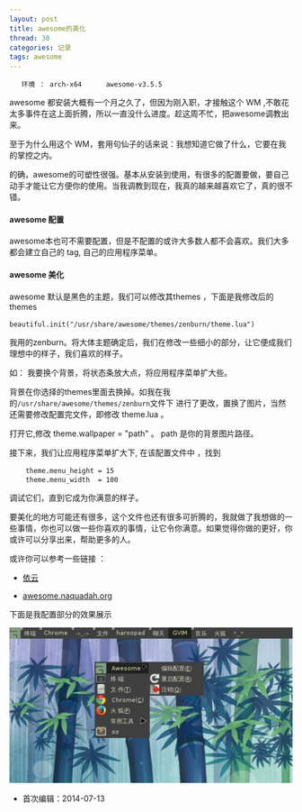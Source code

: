 ```yaml
---
layout: post
title: awesome的美化
thread: 30
categories: 记录
tags: awesome
---
```


	   环境 ： arch-x64      awesome-v3.5.5

awesome 都安装大概有一个月之久了，但因为刚入职，才接触这个 WM ,不敢花太多事件在这上面折腾，所以一直没什么进度。趁这周不忙，把awesome调教出来。

至于为什么用这个 WM，套用句仙子的话来说：我想知道它做了什么，它要在我的掌控之内。

的确，awesome的可塑性很强。基本从安装到使用，有很多的配置要做，要自己动手才能让它方便你的使用。当我调教到现在，我真的越来越喜欢它了，真的很不错。

#### awesome 配置 

awesome本也可不需要配置，但是不配置的或许大多数人都不会喜欢。我们大多都会建立自己的 tag, 自己的应用程序菜单。


#### awesome 美化

awesome 默认是黑色的主题，我们可以修改其themes ，下面是我修改后的themes  

	beautiful.init("/usr/share/awesome/themes/zenburn/theme.lua")

我用的zenburn。将大体主题确定后，我们在修改一些细小的部分，让它便成我们理想中的样子，我们喜欢的样子。

如： 我要换个背景，将状态条放大点，将应用程序菜单扩大些。

背景在你选择的themes里面去换掉。如我在我的<code>/usr/share/awesome/themes/zenburn</code>文件下 进行了更改，置换了图片，当然还需要修改配置完文件，即修改 theme.lua 。


打开它,修改 theme.wallpaper = "path" 。 path 是你的背景图片路径。

接下来，我们让应用程序菜单扩大下, 在该配置文件中 ，找到 

        theme.menu_height = 15 
        theme.menu_width  = 100

调试它们，直到它成为你满意的样子。


要美化的地方可能还有很多，这个文件也还有很多可折腾的，我就做了我想做的一些事情，你也可以做一些你喜欢的事情，让它令你满意。如果觉得你做的更好，你或许可以分享出来，帮助更多的人。


或许你可以参考一些链接 ：  

- <a href="http://lilydjwg.is-programmer.com/2011/9/7/generate-application-menu-for-awesome.29327.html" target="_blank">依云</a>

- <a href="http://awesome.naquadah.org/wiki/Main_Page/zh" target="_blank">awesome.naquadah.org</a>

下面是我配置部分的效果展示 

![图1](/assets/arch/awesome/awesome_1.png)



- 首次编辑：2014-07-13


